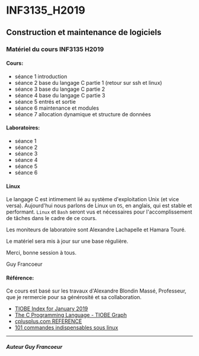 # INF3135_H2019

## Construction et maintenance de logiciels

### Matériel du cours INF3135 H2019

#### Cours:
- séance 1 introduction
- séance 2 base du langage C partie 1 (retour sur ssh et linux)
- séance 3 base du langage C partie 2
- séance 4 base du langage C partie 3
- séance 5 entrés et sortie
- séance 6 maintenance et modules
- séance 7 allocation dynamique et structure de données

#### Laboratoires:
- séance 1
- séance 2
- séance 3
- séance 4
- séance 5
- séance 6

#### Linux

Le langage C est intimement lié au système d'exploitation Unix (et vice versa).  Aujourd'hui nous 
parlons de Linux un `OS`, en anglais, qui est stable et performant.  `Linux` et `Bash` seront vus
et nécessaires pour l'accomplissement de tâches dans le cadre de ce cours. 


Les moniteurs de laboratoire sont Alexandre Lachapelle et Hamara Touré.


Le matériel sera mis à jour sur une base régulière.

Merci, bonne session à tous.

Guy Francoeur

#### Référence: 

Ce cours est basé sur les travaux d'Alexandre Blondin Massé, Professeur, que je rermercie pour sa générosité et sa collaboration. 

+ [TIOBE Index for January 2019](https://www.tiobe.com/tiobe-index/ "Usage des langages de programmation")
+ [The C Programming Language - TIOBE Graph](https://www.tiobe.com/tiobe-index/c/ "Langage C")
+ [cplusplus.com REFERENCE](http://www.cplusplus.com/reference/ "cplusplus.com REFERENCE")
+ [101 commandes indispensables sous linux](https://buzut.fr/101-commandes-indispensables-sous-linux/ "101 commandes indispensables sous linux")

----

##### Auteur Guy Francoeur

